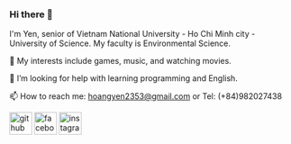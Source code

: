 ### Hi there 👋

I'm Yen, senior of Vietnam National University - Ho Chi Minh city - University of Science. My faculty is Environmental Science.

🌱 My interests include games, music, and watching movies.

🤔 I’m looking for help with learning programming and English.

📫 How to reach me: hoangyen2353@gmail.com or Tel: (+84)982027438

[<img src='https://cdn.jsdelivr.net/npm/simple-icons@3.0.1/icons/github.svg' alt='github' height='40'>](https://github.com/hoangyen1505)  [<img src='https://cdn.jsdelivr.net/npm/simple-icons@3.0.1/icons/facebook.svg' alt='facebook' height='40'>](https://www.facebook.com/profile.php?id=100045787020025)  [<img src='https://cdn.jsdelivr.net/npm/simple-icons@3.0.1/icons/instagram.svg' alt='instagram' height='40'>](https://www.instagram.com/__lmhy__//)

